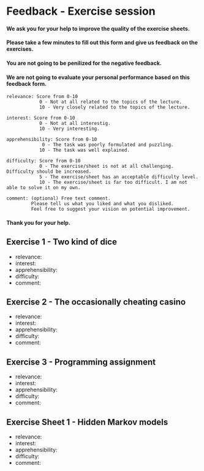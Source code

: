 # Feedback - Exercise session
#### We ask you for your help to improve the quality of the exercise sheets.
#### Please take a few minutes to fill out this form and give us feedback on the exercises.
#### You are not going to be penilized for the negative feedback. 
#### We are not going to evaluate your personal performance based on this feedback form.
```
relevance: Score from 0-10
            0 - Not at all related to the topics of the lecture.
            10 - Very closely related to the topics of the lecture.
            
interest: Score from 0-10
            0 - Not at all interestig.
            10 - Very interesting.
            
apprehensibility: Score from 0-10
             0 - The task was poorly formulated and puzzling.
            10 - The task was well explained. 

difficulty: Score from 0-10
            0 - The exercise/sheet is not at all challenging. Difficulty should be increased.
            5 - The exercise/sheet has an acceptable difficulty level.
            10 - The exercise/sheet is far too difficult. I am not able to solve it on my own.

comment: (optional) Free text comment.
         Please tell us what you liked and what you disliked.
         Feel free to suggest your vision on potential improvement.
```

#### Thank you for your help.

Exercise 1 - Two kind of dice
-----------------------------
- relevance:
- interest:
- apprehensibility:
- difficulty:
- comment:

Exercise 2 - The occasionally cheating casino
---------------------------------------------
- relevance:
- interest:
- apprehensibility:
- difficulty:
- comment:

Exercise 3 - Programming assignment
-----------------------------------
- relevance:
- interest:
- apprehensibility:
- difficulty:
- comment:

Exercise Sheet 1 - Hidden Markov models
---------------------------------------
- relevance:
- interest:
- apprehensibility:
- difficulty:
- comment:
